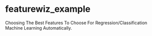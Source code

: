 # featurewiz_example
Choosing The Best Features To Choose For Regression/Classification Machine Learning Automatically.
